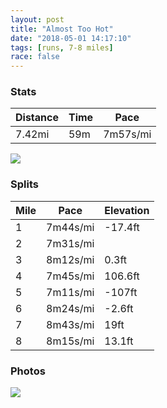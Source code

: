 ```yaml
---
layout: post
title: "Almost Too Hot"
date: "2018-05-01 14:17:10"
tags: [runs, 7-8 miles]
race: false
---
```


### Stats

| Distance | Time | Pace |
|----------|------|------|
|7.42mi|59m|7m57s/mi|

<img src='https://maps.googleapis.com/maps/api/staticmap?maptype=roadmap&path=enc:y}owFdytbMkGdSyFZwBv[dYvFiAdWfZfCzByFrDa@zClKtTvCtCoCdHpElFC`AsBiAyBrAcQ|JoCrEgIuCmLOyHcE{JeHeGqC}F_KwZwG_e@{@oZoCcAeCqGYiJvAaCgAc\z@cCe@gJaBaDgLcHyb@mMm_AkK}L|LeUdE{H`ThLdLkDhNtE~BAnEtD`A&key=AIzaSyC1MId7bFpkLXNAaYhBSTb8jLyiSqzbDtM&size=800x800&markers=color:yellow|label:S|40.71917,-74.00355&markers=color:green|label:F|40.733379999999975,-73.98469000000004'>

### Splits

| Mile | Pace | Elevation |
|------|------|-----------|
|1|7m44s/mi|-17.4ft|
|2|7m31s/mi||
|3|8m12s/mi|0.3ft|
|4|7m45s/mi|106.6ft|
|5|7m11s/mi|-107ft|
|6|8m24s/mi|-2.6ft|
|7|8m43s/mi|19ft|
|8|8m15s/mi|13.1ft|

### Photos
<img src='https://dgtzuqphqg23d.cloudfront.net/Zt5cQg1rui_QHSu2himeC6I_fAqusGABZ3EYJ6l9hYk-576x768.jpg'>

